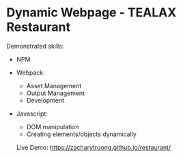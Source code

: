 # Dynamic Webpage - TEALAX Restaurant

Demonstrated skills:
* NPM
* Webpack:
  * Asset Management
  * Output Management
  * Development
* Javascript:
  * DOM manipulation
  * Creating elements/objects dynamically
  
  Live Demo: https://zacharytruong.github.io/restaurant/
